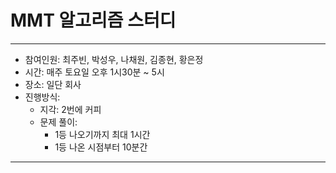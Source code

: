 # MMT 알고리즘 스터디

- - -

- 참여인원: 최주빈, 박성우, 나채원, 김종현, 황은정
- 시간: 매주 토요일 오후 1시30분 ~ 5시
- 장소: 일단 회사
- 진행방식: 
	- 지각: 2번에 커피
	- 문제 풀이:
		- 1등 나오기까지 최대 1시간
		- 1등 나온 시점부터 10분간

- - -
